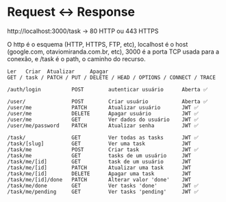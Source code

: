# Request <-> Response

http://localhost:3000/task -> 80 HTTP ou 443 HTTPS

O http é o esquema (HTTP, HTTPS, FTP, etc), localhost é o host (google.com,
otaviomiranda.com.br, etc), 3000 é a porta TCP usada para a conexão, e /task é o
path, o caminho do recurso.

```
Ler   Criar  Atualizar     Apagar
GET / task / PATCH / PUT / DELETE / HEAD / OPTIONS / CONNECT / TRACE

/auth/login          POST        autenticar usuário      Aberta ✅

/user/               POST        Criar usuário           Aberta ✅
/user/me             PATCH       Atualizar usuário       JWT ✅
/user/me             DELETE      Apagar usuário          JWT ✅
/user/me             GET         Ver dados do usuário    JWT ✅
/user/me/password    PATCH       Atualizar senha         JWT ✅

/task/               GET         Ver todas as tasks      JWT ✅
/task/[slug]         GET         Ver uma task            JWT
/task/me             POST        Criar task              JWT ✅
/task/me             GET         tasks de um usuário     JWT
/task/me/[id]        GET         task de um usuário      JWT
/task/me/[id]        PATCH       Atualizar uma task      JWT
/task/me/[id]        DELETE      Apagar uma task         JWT
/task/me/[id]/done   PATCH       Alterar valor 'done'    JWT
/task/me/done        GET         Ver tasks 'done'        JWT ✅
/task/me/pending     GET         Ver tasks 'pending'     JWT ✅

```
